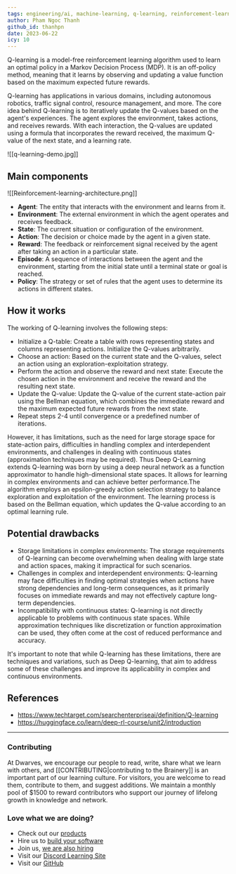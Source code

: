 ```yaml
---
tags: engineering/ai, machine-learning, q-learning, reinforcement-learning, deep-q-learning
author: Pham Ngoc Thanh
github_id: thanhpn
date: 2023-06-22
icy: 10
---
```


Q-learning is a model-free reinforcement learning algorithm used to learn an optimal policy in a Markov Decision Process (MDP). It is an off-policy method, meaning that it learns by observing and updating a value function based on the maximum expected future rewards.

Q-learning has applications in various domains, including autonomous robotics, traffic signal control, resource management, and more. The core idea behind Q-learning is to iteratively update the Q-values based on the agent's experiences. The agent explores the environment, takes actions, and receives rewards. With each interaction, the Q-values are updated using a formula that incorporates the reward received, the maximum Q-value of the next state, and a learning rate.

![[q-learning-demo.jpg]]

## Main components
![[Reinforcement-learning-architecture.png]]

- **Agent**: The entity that interacts with the environment and learns from it.
- **Environment**: The external environment in which the agent operates and receives feedback.
- **State**: The current situation or configuration of the environment.
- **Action**: The decision or choice made by the agent in a given state.
- **Reward**: The feedback or reinforcement signal received by the agent after taking an action in a particular state.
- **Episode**: A sequence of interactions between the agent and the environment, starting from the initial state until a terminal state or goal is reached.
- **Policy**: The strategy or set of rules that the agent uses to determine its actions in different states.

## How it works
The working of Q-learning involves the following steps:

- Initialize a Q-table: Create a table with rows representing states and columns representing actions. Initialize the Q-values arbitrarily.
- Choose an action: Based on the current state and the Q-values, select an action using an exploration-exploitation strategy.
- Perform the action and observe the reward and next state: Execute the chosen action in the environment and receive the reward and the resulting next state.
- Update the Q-value: Update the Q-value of the current state-action pair using the Bellman equation, which combines the immediate reward and the maximum expected future rewards from the next state.
- Repeat steps 2-4 until convergence or a predefined number of iterations.

However, it has limitations, such as the need for large storage space for state-action pairs, difficulties in handling complex and interdependent environments, and challenges in dealing with continuous states (approximation techniques may be required). Thus Deep Q-Learning extends Q-learning was born by using a deep neural network as a function approximator to handle high-dimensional state spaces. It allows for learning in complex environments and can achieve better performance.The algorithm employs an epsilon-greedy action selection strategy to balance exploration and exploitation of the environment. The learning process is based on the Bellman equation, which updates the Q-value according to an optimal learning rule.

## Potential drawbacks
- Storage limitations in complex environments: The storage requirements of Q-learning can become overwhelming when dealing with large state and action spaces, making it impractical for such scenarios.
- Challenges in complex and interdependent environments: Q-learning may face difficulties in finding optimal strategies when actions have strong dependencies and long-term consequences, as it primarily focuses on immediate rewards and may not effectively capture long-term dependencies.
- Incompatibility with continuous states: Q-learning is not directly applicable to problems with continuous state spaces. While approximation techniques like discretization or function approximation can be used, they often come at the cost of reduced performance and accuracy.

It's important to note that while Q-learning has these limitations, there are techniques and variations, such as Deep Q-learning, that aim to address some of these challenges and improve its applicability in complex and continuous environments.

## References
- https://www.techtarget.com/searchenterpriseai/definition/Q-learning
- https://huggingface.co/learn/deep-rl-course/unit2/introduction

---
<!-- cta -->

### Contributing
At Dwarves, we encourage our people to read, write, share what we learn with others, and [[CONTRIBUTING|contributing to the Brainery]] is an important part of our learning culture. For visitors, you are welcome to read them, contribute to them, and suggest additions. We maintain a monthly pool of $1500 to reward contributors who support our journey of lifelong growth in knowledge and network.

### Love what we are doing?
- Check out our [products](https://superbits.co)
- Hire us to [build your software](https://d.foundation)
- Join us, [we are also hiring](https://github.com/dwarvesf/WeAreHiring)
- Visit our [Discord Learning Site](https://discord.gg/dzNBpNTVEZ)
- Visit our [GitHub](https://github.com/dwarvesf)